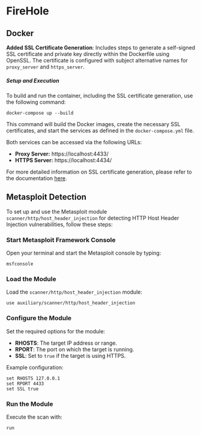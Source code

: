 # FireHole

## Docker

**Added SSL Certificate Generation**: Includes steps to generate a self-signed SSL certificate and private key directly within the Dockerfile using OpenSSL. The certificate is configured with subject alternative names for `proxy_server` and `https_server`.

##### Setup and Execution

To build and run the container, including the SSL certificate generation, use the following command:

```
docker-compose up --build
```

This command will build the Docker images, create the necessary SSL certificates, and start the services as defined in the `docker-compose.yml` file.

Both services can be accessed via the following URLs:

- **Proxy Server:** https://localhost:4433/
- **HTTPS Server:**  https://localhost:4434/

For more detailed information on SSL certificate generation, please refer to the documentation [here](https://gitlab.ics.muni.cz/ai-dojo/firehole/-/blob/master_cpy/README.md?ref_type=heads).

## Metasploit Detection

To set up and use the Metasploit module `scanner/http/host_header_injection` for detecting HTTP Host Header Injection vulnerabilities, follow these steps:

### Start Metasploit Framework Console

Open your terminal and start the Metasploit console by typing:

```
msfconsole
```

### Load the Module

Load the `scanner/http/host_header_injection` module:

```
use auxiliary/scanner/http/host_header_injection
```

### Configure the Module

Set the required options for the module:

- **RHOSTS**: The target IP address or range.
- **RPORT**: The port on which the target is running.
- **SSL**: Set to `true` if the target is using HTTPS.

Example configuration:

```
set RHOSTS 127.0.0.1
set RPORT 4433
set SSL true
```

### Run the Module

Execute the scan with:

```
run
```
